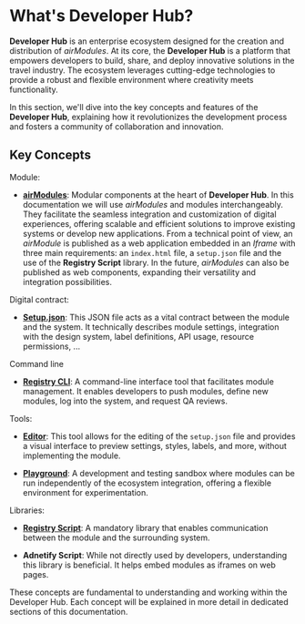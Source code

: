 ---
---

# What's Developer Hub?

**Developer Hub** is an enterprise ecosystem designed for the creation and distribution of _airModules_. At its core, the **Developer Hub** is a platform that empowers developers to build, share, and deploy innovative solutions in the travel industry. The ecosystem leverages cutting-edge technologies to provide a robust and flexible environment where creativity meets functionality.

In this section, we'll dive into the key concepts and features of the **Developer Hub**, explaining how it revolutionizes the development process and fosters a community of collaboration and innovation.

## Key Concepts

Module:
- [**airModules**](https://everymundo.github.io/docs/airmodules/introduction/what-is-it): Modular components at the heart of **Developer Hub**. In this documentation we will use _airModules_ and modules interchangeably.  They facilitate the seamless integration and customization of digital experiences, offering scalable and efficient solutions to improve existing systems or develop new applications. From a technical point of view, an _airModule_ is published as a web application embedded in an _Iframe_ with three main requirements: an `index.html` file, a `setup.json` file and the use of the **Registry Script** library. In the future, _airModules_ can also be published as web components, expanding their versatility and integration possibilities.

Digital contract:
- [**Setup.json**](/learning/setup-file): This JSON file acts as a vital contract between the module and the system. It technically describes  module settings, integration with the design system, label definitions, API usage, resource permissions, ...


Command line
- [**Registry CLI**](/learning/registry-cli): A command-line interface tool that facilitates module management. It enables developers to push modules, define new modules, log into the system, and request QA reviews.


Tools:
- [**Editor**](/learning/editor): This tool allows for the editing of the `setup.json` file and provides a visual interface to preview settings, styles, labels, and more, without implementing the module.

- [**Playground**](/learning/playground): A development and testing sandbox where modules can be run independently of the ecosystem integration, offering a flexible environment for experimentation.


Libraries:

- [**Registry Script**](/learning/registry-script): A mandatory library that enables communication between the module and the surrounding system.
  
- **Adnetify Script**: While not directly used by developers, understanding this library is beneficial. It helps embed modules as iframes on web pages.

These concepts are fundamental to understanding and working within the Developer Hub. Each concept will be explained in more detail in dedicated sections of this documentation.
